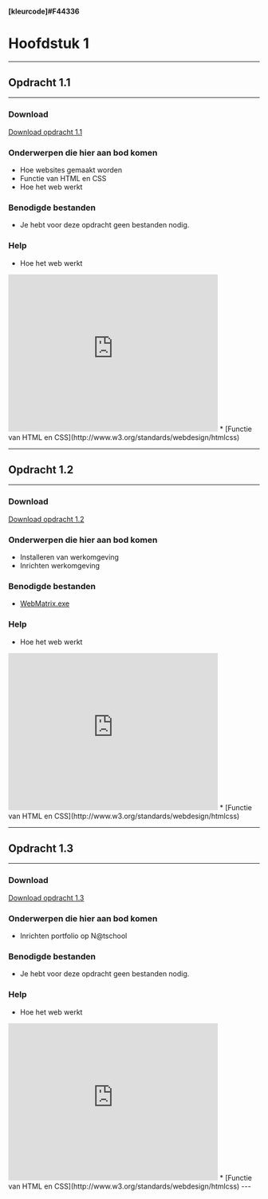 #### [kleurcode]#F44336

# Hoofdstuk 1

---

## Opdracht 1.1

---
### Download

<a href="https://elo.kw1c.nl/CMS/Studie/811%20ICT-Academie/811%20VakkenInhoud/%5BB.14%20HTM%5D%20HTMLCSS/Productie/02.%20Opdrachten/Hoofdstuk%201/Opdracht%201.1.pdf" target="_blank">Download opdracht 1.1</a>

### Onderwerpen die hier aan bod komen

* Hoe websites gemaakt worden 
* Functie van HTML en CSS 
* Hoe het web werkt

### Benodigde bestanden

* Je hebt voor deze opdracht geen bestanden nodig.

### Help

* Hoe het web werkt
<iframe width="420" height="315" src="https://www.youtube.com/embed/cafVVwi1yEI" frameborder="0" allowfullscreen></iframe>
* [Functie van HTML en CSS](http://www.w3.org/standards/webdesign/htmlcss)

---

## Opdracht 1.2

---

### Download

<a href="https://elo.kw1c.nl/CMS/Studie/811%20ICT-Academie/811%20VakkenInhoud/%5BB.14%20HTM%5D%20HTMLCSS/Productie/02.%20Opdrachten/Hoofdstuk%201/Opdracht%201.2.pdf" target="_blank">Download opdracht 1.2</a>

### Onderwerpen die hier aan bod komen

* Installeren van werkomgeving
* Inrichten werkomgeving

### Benodigde bestanden

* [WebMatrix.exe](http://go.microsoft.com/fwlink/?LinkID=286266)

### Help

* Hoe het web werkt
<iframe width="420" height="315" src="https://www.youtube.com/embed/cafVVwi1yEI" frameborder="0" allowfullscreen></iframe>
* [Functie van HTML en CSS](http://www.w3.org/standards/webdesign/htmlcss)

---

## Opdracht 1.3

---
### Download

<a href="https://elo.kw1c.nl/CMS/Studie/811%20ICT-Academie/811%20VakkenInhoud/%5BB.14%20HTM%5D%20HTMLCSS/Productie/02.%20Opdrachten/Hoofdstuk%201/Opdracht%201.3.pdf" target="_blank">Download opdracht 1.3</a>

### Onderwerpen die hier aan bod komen

* Inrichten portfolio op N@tschool

### Benodigde bestanden

* Je hebt voor deze opdracht geen bestanden nodig.

### Help

* Hoe het web werkt
<iframe width="420" height="315" src="https://www.youtube.com/embed/cafVVwi1yEI" frameborder="0" allowfullscreen></iframe>
* [Functie van HTML en CSS](http://www.w3.org/standards/webdesign/htmlcss)
---